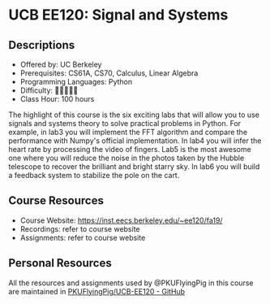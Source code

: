 # UCB EE120: Signal and Systems

## Descriptions

- Offered by: UC Berkeley
- Prerequisites: CS61A, CS70, Calculus, Linear Algebra
- Programming Languages: Python
- Difficulty: 🌟🌟🌟🌟🌟
- Class Hour: 100 hours

The highlight of this course is the six exciting labs that will allow you to use signals and systems theory to solve practical problems in Python. For example, in lab3 you will implement the FFT algorithm and compare the performance with Numpy's official implementation. In lab4 you will infer the heart rate by processing the video of fingers. Lab5 is the most awesome one where you will reduce the noise in the photos taken by the Hubble telescope to recover the brilliant and bright starry sky. In lab6 you will build a feedback system to stabilize the pole on the cart.

## Course Resources

- Course Website: <https://inst.eecs.berkeley.edu/~ee120/fa19/>
- Recordings: refer to course website
- Assignments: refer to course website

## Personal Resources

All the resources and assignments used by @PKUFlyingPig in this course are maintained in [PKUFlyingPig/UCB-EE120 - GitHub](https://github.com/PKUFlyingPig/UCB-EE120)
